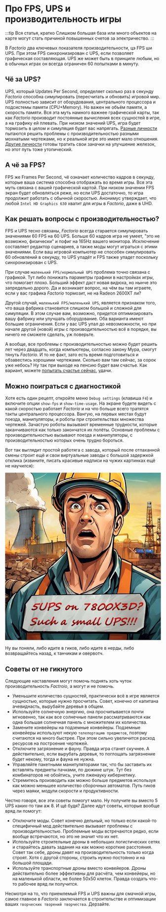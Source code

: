 # Про FPS, UPS и производительность игры

:::tip Вся статья, кратко
Слишком большая база или много объектов на карте могут стать причиной повышенных счетов за электричество.
:::

В *Factorio* два ключевых показателя производительности, цэ FPS ши UPS. При этом FPS синхронизирован с UPS, если позволяет графическая составляющая. UPS же может быть в принципе любым, но в обычных играх он всегда ограничен 60 попытками в минуту.

## Чё за UPS?

UPS, который Updates Per Second, определяет сколько раз в секунду *Factorio* способна симулировать (пересчитать и обновить) игровой мир. UPS полностью зависит от оборудования, центрального процессора и подсистемы памяти (CPU+Memory). Но важен не объём памяти, а скорость памяти. Вся эта муть намного важнее графической карты, так как *Factorio* производит постоянные вычисления всех сущностей в игре, а на графику ей плевать. При низком значений UPS, игра будет тормозить в целом и симуляция будет вас напрягать. [Разные личности](./NerdsVsGeeks.md#озабоченные-гигагерцами-и-тэрафлопсами) пытаются решить проблемы с производительностью разными мохнатыми чертежами, но к реальной игре это имеет мало отношения. [Другие личности](./NerdsVsGeeks.md#народные-деффутаты) готовы тратить свои заначки на улучшение железок, но этот путь тоже утопический.

## А чё за FPS?

FPS же Frames Per Second, чё означает количество кадров в секунду, которые ваша система способна отображать во время игры. Вся эта муть связана с вашей графической картой. При низком значении FPS экран будет обновляться реже, но если UPS достаточно, то игра продолжит работать с обычной скоростью. Анонимус утверждает, что любой `Intel HD Graphics 630` хватит для игры в *Factorio*, даже в UHD.

## Как решать вопросы с производительностью?

FPS и UPS тесно связаны, *Factorio* всегда старается симулировать значениями 60 FPS на 60 UPS. Больше 60 кадров игра не умеет, "это не возможно, физически" и пофиг на 165Hz вашего монитора. Исключение составляет редактор сценариев, а также моды могут играться с этими значениями.  Если ваш игровой компьютер не способен симулировать 60 обновлений в секунду, то UPS упадёт и FPS также упадет поскольку синхронизирован с UPS.

При случае `маленький FPS/нормальный UPS` проблема точно связана с графикой. Тут либо понижать параметры графики в настройках игры, что помогает плохо. Больший эффект даст новая видюха, но нынче это запредельно дорого. Да и возникает вопрос, на чём вы там играете, если у вас графика *Factorio* тормозит, не на Radeon 2600XT ли?

Другой случай, `маленький FPS/маленький UPS`, является признаком того, что ваша фабрика становится слишком большой и сложной для симуляции. В этом случае вам, возможно, придется оптимизировать вашу фабрику или улучшать оборудование. Оба варианта имеют большие ограничения. Если у вас UPS упал до невозможности, но при начале другой (новой) игры с производительностью всё в порядке, вы ничего не сможете сделать, уж поверьте.

А вообще, все проблемы с производительностью можно будет решить лет через двадцать, когда компьютеры, согласно закону Мура, смогут тянуть *Factorio*. И то не факт, зато есть время подготовиться и обзавестись хорошими чертежами. Сколько вам там сейчас, за сорок уже небось? Ну так при выходе на пенсию будет вам счастье. Как вариант, можете [попытать счастье сейчас](https://wiki.factorio.com/Tutorial:Diagnosing_performance_issues), удачи.

## Можно поиграться с диагностикой

Хотя есть один рецепт, откройте меню `Debug settings` (клавиша `F4`) и включите опции `show-fps` и `show-time-usage`. На экране будете видеть с какой скоростью работает *Factorio* и на что больше всего тратятся такты центрального процессора. Вангую, на первых местах будут поезда, манипуляторы, и роботы при строительствах множества чертежей. Зачастую роботы вызывают временные трудности, которые заканчиваются как только закончатся их полёты. Основные проблемы с производительностью вызывают поезда и манипуляторы, с производительностью которых очень трудно бороться.

Вот так выглядит простой работяга с завода, который после отпаханной смены строит ещё и свои виртуальные заводы с большой задержкой отклика (извините, писать красивые надписи на чужих картинках ещё не научился):

*![Factorio на 5 UPS](../_images/Additionals/FPSandUPS.01.jpg)*

Ну вы поняли, либо идите в гиков, либо идите в нерды, либо возвращайтесь назад, к танчикам и овервотч.

## Советы от не гикнутого

Следующие наставления могут помочь поднять хоть чуток производительность *Factroio*, а могут и не помочь.

* Уменьшите количество сущностей, практически всё в игре является сущностью, которые нужно просчитать. Совет, конечно от капитана ачевиднасть, вырубайте деревья в общем.
* Используйте солнечную энергию, она просчитывается почти мгновенно, так как все солнечные панели рассматриваются как одна большая солнечная панель с множителем их количества.
* Замените конвейеры на подземные конвейеры. Подземные конвейеры используют некую `телепортацию предметов`, поэтому считаются на много быстрее. При этом сильно увеличится расход ресурсов на построение чертежей.
* Отключите загрязнение и фауну. Правда игра станет скучнее. А действительно, если вырубать деревья, то поглощать загрязнение будет некому, тогда и фауна не нужна.
* Управляйте пакетными манипуляторами так, что бы заставить их вставлять предметы пачками, по дюжине штук. Тут без комбинаторов не обойтись, учите лженауку кибернетику.
* Стремитесь производить как можно больше предметов используя как можно меньшее количество сборочных автоматов. Путь гиков через маяки, модули скорости и продуктивности.

Честно говоря, все эти советы помогут мало. Ну получите вы вместо 5 UPS каких-то там аж 8. И щё будя? Далее идут советы, которые вообще вряд ли помогут:

* Отключите моды. Совет конечно дельный, но только если какой-то специфичный мод действительно вызывает проблемы с производительностью. Проблемные моды встречаются редко, если вообще встречаются, но это не значит что их нет.
* Используйте строительные дроны в небольших логистических сетях и старайтесь давать задания на как можно короткие расстояния. Совет так себе, дроны давят на производительность только когда строят. Хотя с другой стороны, строить нужно постоянно и на большой площади.
* Используйте транспортные дроны вместо конвейеров. Дроны действительно более эффективны для расчёта, чем конвейеры, но на маленькой области, не более 50x50 клеток. Правда создать что-то рабочее вряд ли получится.

Несмотря на то, что приемлемый FPS и UPS важны для смачной игры, самое главное в *Factorio* заключается в строительстве и оптимизации ваших `творческих творений творчества`. Дерзайте.
